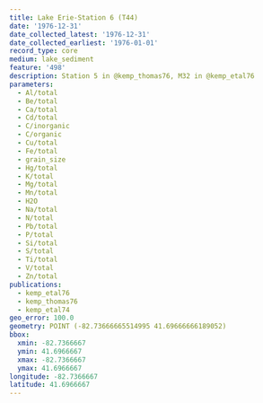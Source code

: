 ```yaml
---
title: Lake Erie-Station 6 (T44)
date: '1976-12-31'
date_collected_latest: '1976-12-31'
date_collected_earliest: '1976-01-01'
record_type: core
medium: lake_sediment
feature: '498'
description: Station 5 in @kemp_thomas76, M32 in @kemp_etal76
parameters:
  - Al/total
  - Be/total
  - Ca/total
  - Cd/total
  - C/inorganic
  - C/organic
  - Cu/total
  - Fe/total
  - grain_size
  - Hg/total
  - K/total
  - Mg/total
  - Mn/total
  - H2O
  - Na/total
  - N/total
  - Pb/total
  - P/total
  - Si/total
  - S/total
  - Ti/total
  - V/total
  - Zn/total
publications:
  - kemp_etal76
  - kemp_thomas76
  - kemp_etal74
geo_error: 100.0
geometry: POINT (-82.73666665514995 41.69666666189052)
bbox:
  xmin: -82.7366667
  ymin: 41.6966667
  xmax: -82.7366667
  ymax: 41.6966667
longitude: -82.7366667
latitude: 41.6966667
---
```

